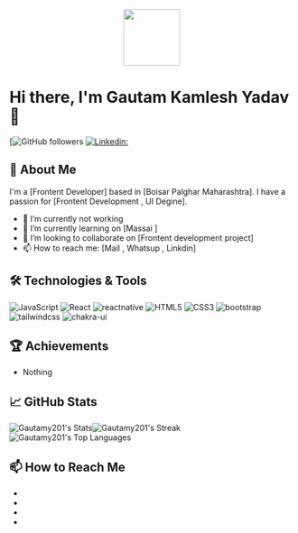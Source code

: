 <div id="header" align="center">
  <img src="https://media.giphy.com/media/M9gbBd9nbDrOTu1Mqx/giphy.gif" width="100"/>
</div>

# Hi there, I'm Gautam Kamlesh Yadav 👋

[![GitHub followers](https://https://github.com/Gautamy201/Gautamy201/)
[![Linkedin: ](gautam-yadav-6971312ba)](https://www.linkedin.com/in/gautam-yadav-6971312ba/)

## 🚀 About Me

I'm a [Frontent Developer] based in [Boisar Palghar Maharashtra]. I have a passion for [Frontent Development , UI Degine].

- 🔭 I’m currently not working
- 🌱 I’m currently learning on  [Massai ]
- 👯 I’m looking to collaborate on [Frontent development project]
- 📫 How to reach me: [Mail , Whatsup , Linkdin]

## 🛠️ Technologies & Tools

![JavaScript](https://img.shields.io/badge/-JavaScript-black?style=flat-square&logo=javascript)
![React](https://img.shields.io/badge/-React-black?style=flat-square&logo=react)
![reactnative](https://img.shields.io/badge/-reactnative-black?style=flat-square&logo=reactnative) 
![HTML5](https://img.shields.io/badge/-HTML5-black?style=flat-square&logo=html5)
![CSS3](https://img.shields.io/badge/-CSS3-black?style=flat-square&logo=css3)
![bootstrap](https://img.shields.io/badge/-bootstrap-black?style=flat-square&logo=bootstrap)
![tailwindcss](https://img.shields.io/badge/-tailwindcss-black?style=flat-square&logo=tailwindcss)
![chakra-ui](https://img.shields.io/badge/-chakra-ui-black?style=flat-square&logo=chakra-ui)

## 🏆 Achievements

- Nothing

## 📈 GitHub Stats

![Gautamy201's Stats](https://github-readme-stats.vercel.app/api?username=Gautamy201&theme=radical&show_icons=true&hide_border=false&count_private=false)![Gautamy201's Streak](https://github-readme-streak-stats.herokuapp.com/?user=Gautamy201&theme=radical&hide_border=false)![Gautamy201's Top Languages](https://github-readme-stats.vercel.app/api/top-langs/?username=Gautamy201&theme=radical&show_icons=true&hide_border=false&layout=compact)

## 📫 How to Reach Me

- [LinkedIn]:(https://www.linkedin.com/in/gautam-yadav-6971312ba/)
- [Email]: (gautamyadavneta@gmail.com)
- [Whatsup]:(https://api.whatsapp.com/send?phone=916306746339?text=)
- [Instagram]:(https://www.instagram.com/mr_gautamyadav/)

